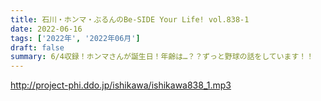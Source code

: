 ```yaml
---
title: 石川・ホンマ・ぶるんのBe-SIDE Your Life! vol.838-1
date: 2022-06-16
tags: ['2022年', '2022年06月']
draft: false
summary: 6/4収録！ホンマさんが誕生日！年齢は…？？ずっと野球の話をしています！！
---
```


http://project-phi.ddo.jp/ishikawa/ishikawa838_1.mp3

